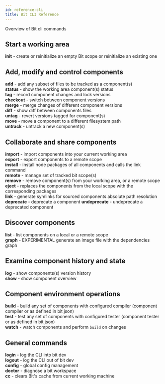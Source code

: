 ```yaml
---
id: reference-cli
title: Bit CLI Reference
---
```


Overview of Bit cli commands

## Start a working area

  **init** -        create or reinitialize an empty Bit scope or reinitialize an existing one

## Add, modify and control components

  **add** -       add any subset of files to be tracked as a component(s)  
  **status** -      show the working area component(s) status  
  **tag** -       record component changes and lock versions  
  **checkout** -      switch between component versions  
  **merge** -       merge changes of different component versions  
  **diff** -        show diff between components files  
  **untag** -       revert versions tagged for component(s)  
  **move** -        move a component to a different filesystem path  
  **untrack** -     untrack a new component(s)  

## Collaborate and share components

  **import** -      import components into your current working area  
  **export** -      export components to a remote scope  
  **install** -     install node packages of all components and calls the link command  
  **remote** -      manage set of tracked bit scope(s)  
  **remove** -      remove component(s) from your working area, or a remote scope  
  **eject** -       replaces the components from the local scope with the corresponding packages  
  **link** -        generate symlinks for sourced components absolute path resolution  
  **deprecate** -     deprecate a component
  **undeprecate** -   undeprecate a deprecated component

## Discover components

  **list** -        list components on a local or a remote scope  
  **graph** -       EXPERIMENTAL   generate an image file with the dependencies graph  

## Examine component history and state

  **log** -       show components(s) version history  
  **show** -        show component overview  

## Component environment operations

  **build** -       build any set of components with configured compiler (component compiler or as defined in bit  json)  
  **test** -        test any set of components with configured tester (component tester or as defined in bit  json)  
  **watch** -       watch components and perform `build` on changes  

## General commands

  **login** -       log the CLI into bit  dev  
  **logout** -      log the CLI out of bit dev  
  **config** -      global config management  
  **doctor** -      diagnose a bit workspace  
  **cc** -        clears Bit's cache from current working machine
